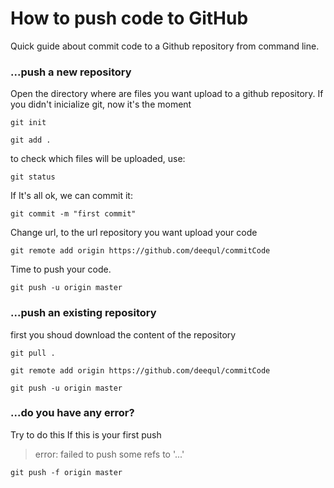 # How to push code to GitHub
Quick guide about commit code to a Github repository from command line.


### ...push a new repository
Open the directory where are files you want upload to a github repository.
If you didn't inicialize git, now it's the moment
```
git init
```

```
git add .
```
to check which files will be uploaded, use:
```
git status
```
If It's all ok, we can commit it:
```
git commit -m "first commit"
```
Change url, to the url repository you want upload your code
```
git remote add origin https://github.com/deequl/commitCode
```
Time to push your code.
```
git push -u origin master
```

### ...push an existing repository
first you shoud download the content of the repository
```
git pull .
```
```
git remote add origin https://github.com/deequl/commitCode
```
```
git push -u origin master
```

### ...do you have any error?
Try to do this If this is your first push 
>error: failed to push some refs to '...'
```
git push -f origin master
```
